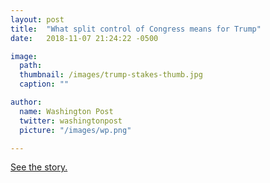 ```yaml
---
layout: post
title:  "What split control of Congress means for Trump"
date:   2018-11-07 21:24:22 -0500

image:
  path: 
  thumbnail: /images/trump-stakes-thumb.jpg
  caption: ""

author:
  name: Washington Post
  twitter: washingtonpost
  picture: "/images/wp.png"

---
```


[See the story.][project-link]


[project-link]: https://www.washingtonpost.com/graphics/2018/politics/congress-election-stakes/